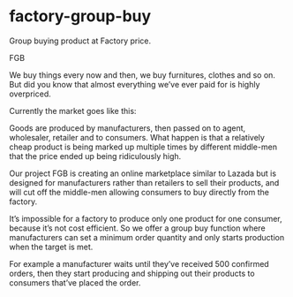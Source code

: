 # factory-group-buy
Group buying product at Factory price.

FGB

We buy things every now and then, we buy furnitures, clothes and so on. But did you know that almost everything we’ve ever paid for is highly overpriced.

Currently the market goes like this:

Goods are produced by manufacturers, then passed on to agent, wholesaler, retailer and to consumers. 
What happen is that a relatively cheap product is being marked up multiple times by different middle-men that the price ended up being ridiculously high.

Our project FGB is creating an online marketplace similar to Lazada but is designed for manufacturers rather than retailers to sell their products, and will cut off the middle-men allowing consumers to buy directly from the factory.

It’s impossible for a factory to produce only one product for one consumer, because it’s not cost efficient. 
So we offer a group buy function where manufacturers can set a minimum order quantity and only starts production when the target is met.

For example a manufacturer waits until they’ve received 500 confirmed orders, then they start producing and shipping out their products to consumers that’ve placed the order.

